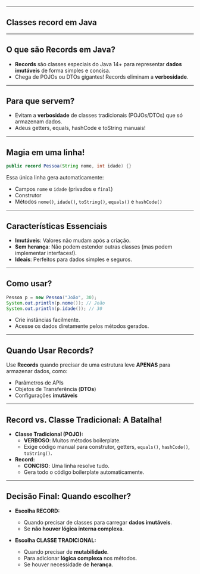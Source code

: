 
-----

## Classes record em Java

-----

## O que são Records em Java?

  * **Records** são classes especiais do Java 14+ para representar **dados imutáveis** de forma simples e concisa.
  * Chega de POJOs ou DTOs gigantes\! Records eliminam a **verbosidade**.

-----

## Para que servem?

  * Evitam a **verbosidade** de classes tradicionais (POJOs/DTOs) que só armazenam dados.
  * Adeus getters, equals, hashCode e toString manuais\!

-----

## Magia em uma linha\!

```java
public record Pessoa(String nome, int idade) {}
```

Essa única linha gera automaticamente:

  * Campos `nome` e `idade` (privados e `final`)
  * Construtor
  * Métodos `nome()`, `idade()`, `toString()`, `equals()` e `hashCode()`

-----

## Características Essenciais

  * **Imutáveis**: Valores não mudam após a criação.
  * **Sem herança**: Não podem estender outras classes (mas podem implementar interfaces\!).
  * **Ideais**: Perfeitos para dados simples e seguros.

-----

## Como usar?

```java
Pessoa p = new Pessoa("João", 30);
System.out.println(p.nome()); // João
System.out.println(p.idade()); // 30
```

  * Crie instâncias facilmente.
  * Acesse os dados diretamente pelos métodos gerados.

-----

## Quando Usar Records?

Use **Records** quando precisar de uma estrutura leve **APENAS** para armazenar dados, como:

  * Parâmetros de APIs
  * Objetos de Transferência (**DTOs**)
  * Configurações **imutáveis**

-----

## Record vs. Classe Tradicional: A Batalha\!

  * **Classe Tradicional (POJO):**
      * **VERBOSO**: Muitos métodos boilerplate.
      * Exige código manual para construtor, getters, `equals()`, `hashCode()`, `toString()`.
  * **Record:**
      * **CONCISO**: Uma linha resolve tudo.
      * Gera todo o código boilerplate automaticamente.

-----

## Decisão Final: Quando escolher?

  * **Escolha RECORD:**

      * Quando precisar de classes para carregar **dados imutáveis**.
      * Se **não houver lógica interna complexa**.

  * **Escolha CLASSE TRADICIONAL:**

      * Quando precisar de **mutabilidade**.
      * Para adicionar **lógica complexa** nos métodos.
      * Se houver necessidade de **herança**.